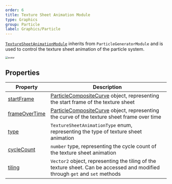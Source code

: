```yaml
---
order: 6
title: Texture Sheet Animation Module
type: Graphics
group: Particle
label: Graphics/Particle
---
```


[`TextureSheetAnimationModule`](/apis/core/TextureSheetAnimationModule) inherits from `ParticleGeneratorModule` and is used to control the texture sheet animation of the particle system.

<img src="https://mdn.alipayobjects.com/huamei_qbugvr/afts/img/A*XhXmQadW8ToAAAAAAAAAAAAADtKFAQ/original" alt="avatar" style="zoom:50%;" />

## Properties

| Property                                                              | Description                                                                                      |
| --------------------------------------------------------------------- | ------------------------------------------------------------------------------------------------ |
| [startFrame](/apis/core/TextureSheetAnimationModule#startFrame)       | [ParticleCompositeCurve](/apis/core/ParticleCompositeCurve) object, representing the start frame of the texture sheet             |
| [frameOverTime](/apis/core/TextureSheetAnimationModule#frameOverTime) | [ParticleCompositeCurve](/apis/core/ParticleCompositeCurve) object, representing the curve of the texture sheet frame over time |
| [type](/apis/core/TextureSheetAnimationModule#type)                   | `TextureSheetAnimationType` enum, representing the type of texture sheet animation                                           |
| [cycleCount](/apis/core/TextureSheetAnimationModule#cycleCount)       | `number` type, representing the cycle count of the texture sheet animation                                                          |
| [tiling](/apis/core/TextureSheetAnimationModule#tiling)               | `Vector2` object, representing the tiling of the texture sheet. Can be accessed and modified through `get` and `set` methods                         |

